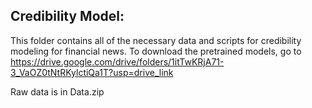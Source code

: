 ## Credibility Model:
This folder contains all of the necessary data and scripts for credibility modeling for financial news.
To download the pretrained models, go to https://drive.google.com/drive/folders/1itTwKRjA71-3_VaOZ0tNtRKylctiQa1T?usp=drive_link

Raw data is in Data.zip
